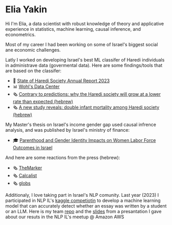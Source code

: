 # Elia Yakin

Hi I'm Elia, a data scientist with robust knowledge of theory and applicative experience in statistics, machine learning, causal inference, and econometrics. 

Most of my career I had been working on some of Israel's biggest social ane economic challenges. 

Latly I worked on developing Israel's best ML classifer of Haredi individuals in administrave data (govermental data). Here are some findings/tools that are based on the classifer:
 - 📔 [State of Haredi Society Annual Report 2023](https://machon.org.il/en/2023report-en/)
 - 📊 [Wohl's Data Center](https://data.machon.org.il/)
 - 🗞️ [Contrary to predictions: why the Haredi society will grow at a lower rate than expected (hebrew)](https://www.themarker.com/blogs/2024-06-03/ty-article/.premium/0000018f-dd15-dbdb-a59f-dd5de6390000)
 - 🗞️ [A new study reveals: double infant mortality among Haredi society (hebrew)](https://publichealth.doctorsonly.co.il/2024/04/314009/)

My Master's thesis on Israel's income gender gap used causal infrence analysis, and was published by Israel's ministry of finance: 
- 🎓 [Parenthood and Gender Identity Impacts on Women Labor Force Outcomes in Israel](https://www.gov.il/BlobFolder/reports/article_13122021/he/Publishes_Articles_article_13122021.pdf) 

And here are some reactions from the press (hebrew):
  - 🗞️ [TheMarker](https://www.themarker.com/career/.premium-1.10461190)
  - 🗞️ [Calcalist](https://www.calcalist.co.il/local_news/article/b10jii4cy)
  - 🗞️ [globs](https://www.globes.co.il/news/article.aspx?did=1001412554)

Additionaly, I love taking part in Israel's NLP comunity. Last year (2023) I participated in NLP IL's [kaggle competiotin](https://www.meetup.com/the-israeli-natural-language-processing-meetup/events/299728251/) to develop a machine learning model that can accurately detect whether an essay was written by a student or an LLM.
Here is my team [repo](https://github.com/eliayakin/Detect-LLM-Generated-Text/tree/main) and the [slides](https://github.com/eliayakin/Detect-LLM-Generated-Text/blob/main/Textbusters%20-%20Detecting%20LLM-Generated%20Text.pdf) from a presantation I gave about our resuts in the NLP IL's meetup @ Amazon AWS





<!--
**eliayakin/eliayakin** is a ✨ _special_ ✨ repository because its `README.md` (this file) appears on your GitHub profile.

Here are some ideas to get you started:

- 🔭 I’m currently working on ...
- 🌱 I’m currently learning ...
- 👯 I’m looking to collaborate on ...
- 🤔 I’m looking for help with ...
- 💬 Ask me about ...
- 📫 How to reach me: ...
- 😄 Pronouns: ...
- ⚡ Fun fact: ...
-->
